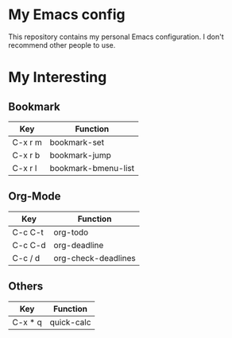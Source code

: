 # My Emacs config

This repository contains my personal Emacs configuration. I don't recommend other people to use.

# My Interesting

## Bookmark

|**Key**|**Function**|
|---|---|
|C-x r m|bookmark-set|
|C-x r b|bookmark-jump|
|C-x r l|bookmark-bmenu-list|

## Org-Mode

|**Key**|**Function**|
|---|---|
|C-c C-t|org-todo|
|C-c C-d|org-deadline|
|C-c / d|org-check-deadlines|


## Others

|**Key**|**Function**|
|---|---|
|C-x \* q|quick-calc|
